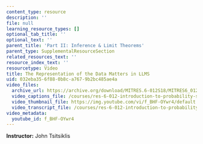 ```yaml
---
content_type: resource
description: ''
file: null
learning_resource_types: []
optional_tab_title: ''
optional_text: ''
parent_title: 'Part II: Inference & Limit Theorems'
parent_type: SupplementalResourceSection
related_resources_text: ''
resource_index_text: ''
resourcetype: Video
title: The Representation of the Data Matters in LLMS
uid: 032eba35-6f88-0b8c-a767-9b2bc485ae4a
video_files:
  archive_url: https://archive.org/download/MITRES.6-012S18/MITRES6_012S18_L17-09_300k.mp4
  video_captions_file: /courses/res-6-012-introduction-to-probability-spring-2018/7d97ffafc9ad57e7bb1b345a3904d1e0_f_BHF-OYwr4.vtt
  video_thumbnail_file: https://img.youtube.com/vi/f_BHF-OYwr4/default.jpg
  video_transcript_file: /courses/res-6-012-introduction-to-probability-spring-2018/7c542ae88500dd1178c4e4b7ab5ef66b_f_BHF-OYwr4.pdf
video_metadata:
  youtube_id: f_BHF-OYwr4
---
```


**Instructor:** John Tsitsiklis
